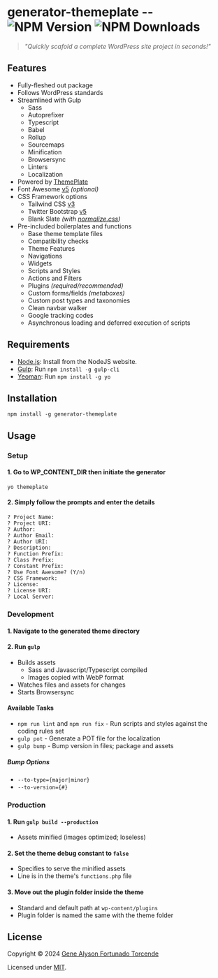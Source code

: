 # generator-themeplate -- ![NPM Version](https://img.shields.io/npm/v/generator-themeplate.svg) ![NPM Downloads](https://img.shields.io/npm/dt/generator-themeplate.svg)

> *"Quickly scafold a complete WordPress site project in seconds!"*

## Features

- Fully-fleshed out package
- Follows WordPress standards
- Streamlined with Gulp
  - Sass
  - Autoprefixer
  - Typescript
  - Babel
  - Rollup
  - Sourcemaps
  - Minification
  - Browsersync
  - Linters
  - Localization
- Powered by [ThemePlate](https://github.com/kermage/ThemePlate)
- Font Awesome [v5](https://fontawesome.com/) *(optional)*
- CSS Framework options
  - Tailwind CSS [v3](https://tailwindcss.com/)
  - Twitter Bootstrap [v5](https://getbootstrap.com/)
  - Blank Slate *(with [normalize.css](https://necolas.github.io/normalize.css/))*
- Pre-included boilerplates and functions
  - Base theme template files
  - Compatibility checks
  - Theme Features
  - Navigations
  - Widgets
  - Scripts and Styles
  - Actions and Filters
  - Plugins *(required/recommended)*
  - Custom forms/fields *(metaboxes)*
  - Custom post types and taxonomies
  - Clean navbar walker
  - Google tracking codes
  - Asynchronous loading and deferred execution of scripts

## Requirements

- [Node.js](https://nodejs.org/): Install from the NodeJS website.
- [Gulp](https://gulpjs.com/): Run `npm install -g gulp-cli`
- [Yeoman](https://yeoman.io/): Run `npm install -g yo`

## Installation

`npm install -g generator-themeplate`

## Usage

### Setup

#### 1. Go to WP_CONTENT_DIR then initiate the generator

`yo themeplate`

#### 2. Simply follow the prompts and enter the details

```text
? Project Name:
? Project URI:
? Author:
? Author Email:
? Author URI:
? Description:
? Function Prefix:
? Class Prefix:
? Constant Prefix:
? Use Font Awesome? (Y/n)
? CSS Framework:
? License:
? License URI:
? Local Server:
```

### Development

#### 1. Navigate to the generated theme directory

#### 2. Run `gulp`

- Builds assets
  - Sass and Javascript/Typescript compiled
  - Images copied with WebP format
- Watches files and assets for changes
- Starts Browsersync

#### Available Tasks

- `npm run lint` and `npm run fix` - Run scripts and styles against the coding rules set
- `gulp pot` - Generate a POT file for the localization
- `gulp bump` - Bump version in files; package and assets

##### Bump Options

- `--to-type={major|minor}`
- `--to-version={#}`

### Production

#### 1. Run `gulp build --production`

- Assets minified (images optimized; loseless)

#### 2. Set the theme debug constant to `false`

- Specifies to serve the minified assets
- Line is in the theme's `functions.php` file

#### 3. Move out the plugin folder inside the theme

- Standard and default path at `wp-content/plugins`
- Plugin folder is named the same with the theme folder

## License

Copyright &copy; 2024 [Gene Alyson Fortunado Torcende](https://github.com/kermage)

Licensed under [MIT](LICENSE).
